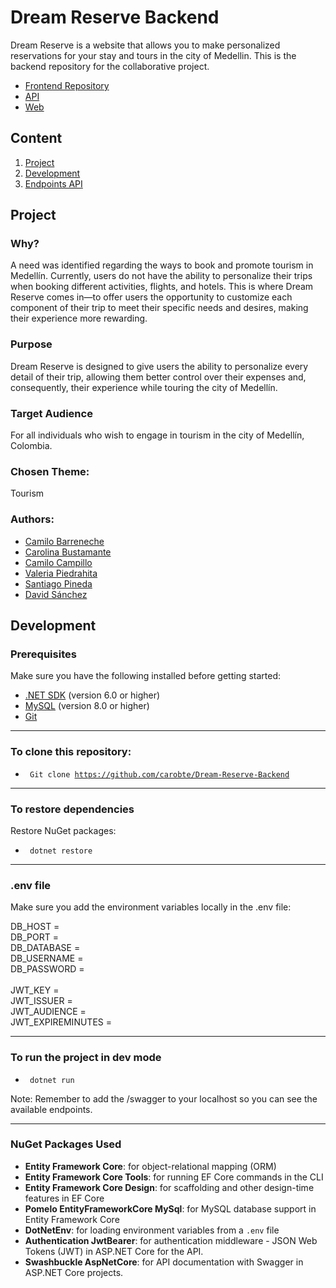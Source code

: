 # Dream Reserve Backend

Dream Reserve is a website that allows you to make personalized reservations for your stay and tours in the city of Medellin. This is the backend repository for the collaborative project.

- [Frontend Repository](https://github.com/carobte/Dream-Reserve-front)
- [API](https://dream-reserve.azurewebsites.net/swagger/index.html)
- [Web](https://dream-reserve.vercel.app/)

## Content

1. [Project](#project)
2. [Development](#development-mode)
3. [Endpoints API](Endpoints.md)


## Project

### Why?

A need was identified regarding the ways to book and promote tourism in Medellín. Currently, users do not have the ability to personalize their trips when booking different activities, flights, and hotels. This is where Dream Reserve comes in—to offer users the opportunity to customize each component of their trip to meet their specific needs and desires, making their experience more rewarding.

### Purpose

 Dream Reserve is designed to give users the ability to personalize every detail of their trip, allowing them better control over their expenses and, consequently, their experience while touring the city of Medellín.

### Target Audience

 For all individuals who wish to engage in tourism in the city of Medellín, Colombia.

### Chosen Theme: 
Tourism

### Authors: 

- [Camilo Barreneche](https://www.github.com/camilobarre)
- [Carolina Bustamante](https://www.github.com/carobte)
- [Camilo Campillo](https://www.github.com/J-CamiloG)
- [Valeria Piedrahita](https://www.github.com/valeria2508)
- [Santiago Pineda](https://www.github.com/santiagopt97)
- [David Sánchez](https://www.github.com/deilons)

## Development 

### Prerequisites

Make sure you have the following installed before getting started:

- [.NET SDK](https://dotnet.microsoft.com/download) (version 6.0 or higher)
- [MySQL](https://www.mysql.com/) (version 8.0 or higher)
- [Git](https://git-scm.com/)

<hr>

### To clone this repository:

- <code> Git clone https://github.com/carobte/Dream-Reserve-Backend </code>

<hr>

### To restore dependencies

Restore NuGet packages:

- <code> dotnet restore </code>

<hr>

### .env file

Make sure you add the environment variables locally in the .env file:

DB_HOST =  </br>
DB_PORT =  </br>
DB_DATABASE = </br>
DB_USERNAME = </br>
DB_PASSWORD = </br>
</br>
JWT_KEY = </br> 
JWT_ISSUER = </br>
JWT_AUDIENCE = </br>
JWT_EXPIREMINUTES = </br>

<hr>

### To run the project in dev mode

- <code> dotnet run </code>

Note: Remember to add the /swagger to your localhost so you can see the available endpoints.

<hr>

### NuGet Packages Used

- **Entity Framework Core**: for object-relational mapping (ORM)
- **Entity Framework Core Tools**: for running EF Core commands in the CLI
- **Entity Framework Core Design**: for scaffolding and other design-time features in EF Core
- **Pomelo EntityFrameworkCore MySql**: for MySQL database support in Entity Framework Core
- **DotNetEnv**: for loading environment variables from a `.env` file
- **Authentication JwtBearer**: for authentication middleware - JSON Web Tokens (JWT) in ASP.NET Core for the API. 
- **Swashbuckle AspNetCore**: for API documentation with Swagger in ASP.NET Core projects.